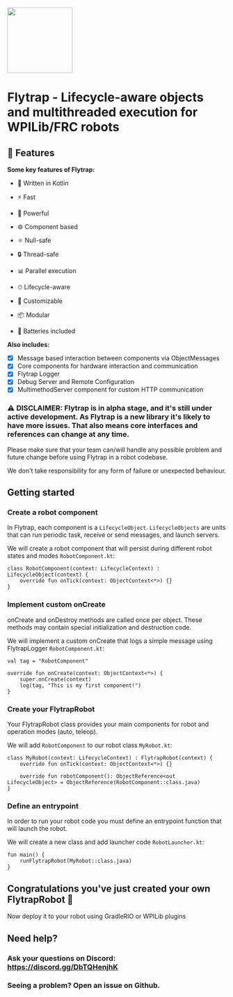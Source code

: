 # <img height="150" src="https://i.ibb.co/q17QzDK/FLYTRAP-mres.png"/>
# Flytrap - Lifecycle-aware objects and multithreaded execution for WPILib/FRC robots

## 🦋 Features
**Some key features of Flytrap:**

* 💜 Written in Kotlin

* ⚡️ Fast

* 🦾 Powerful

* ⚙️ Component based

* ⚛️ Null-safe

* 🔒 Thread-safe

* 📊 Parallel execution

* ⏱ Lifecycle-aware

* 🔨 Customizable

* 📦 Modular

* 🔋 Batteries included

**Also includes:**

- [x] Message based interaction between components via ObjectMessages
- [x] Core components for hardware interaction and communication
- [x] Flytrap Logger
- [x] Debug Server and Remote Configuration
- [x] MultimethodServer component for custom HTTP communication

### ⚠️ DISCLAIMER: Flytrap is in alpha stage, and it's still under active development. As Flytrap is a new library it's likely to have more issues. That also means core interfaces and references can change at any time. 
Please make sure that your team can/will handle any possible problem and future change before using Flytrap in a robot codebase. 

We don't take responsibility for any form of failure or unexpected behaviour.

## Getting started

### Create a robot component
In Flytrap, each component is a `LifecycleObject`.
`LifecycleObjects` are units that can run periodic task, receive or send messages, and launch servers.

We will create a robot component that will persist during different robot states and modes `RobotComponent.kt`:
```
class RobotComponent(context: LifecycleContext) : LifecycleObject(context) {
    override fun onTick(context: ObjectContext<*>) {}
}
```

### Implement custom onCreate
onCreate and onDestroy methods are called once per object. These methods may contain special initialization and destruction code.

We will implement a custom onCreate that logs a simple message using FlytrapLogger `RobotComponent.kt`:
```
val tag = "RobotComponent"

override fun onCreate(context: ObjectContext<*>) {
    super.onCreate(context)
    log(tag, "This is my first component!")
}
```

### Create your FlytrapRobot
Your FlytrapRobot class provides your main components for robot and operation modes (auto, teleop).

We will add `RobotComponent` to our robot class `MyRobot.kt`:
```
class MyRobot(context: LifecycleContext) : FlytrapRobot(context) {
    override fun onTick(context: ObjectContext<*>) {}
    
    override fun robotComponent(): ObjectReference<out LifecycleObject> = ObjectReference(RobotComponent::class.java)
}
```

### Define an entrypoint
In order to run your robot code you must define an entrypoint function that will launch the robot.

We will create a new class and add launcher code `RobotLauncher.kt`:
```
fun main() {
    runFlytrapRobot(MyRobot::class.java)
}
```

## Congratulations you've just created your own FlytrapRobot 🎉
Now deploy it to your robot using GradleRIO or WPILib plugins



## Need help?
### Ask your questions on Discord: https://discord.gg/DbTQHenjhK
### Seeing a problem? Open an issue on Github.
